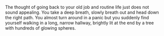 The thought of going back to your old job and routine life just does not sound appealing.
You take a deep breath, slowly breath out and head down the right path. You almost turn around in a panic but you suddenly find yourself walking in a long, narrow hallway, brightly lit at the end by a tree with hundreds of glowing spheres.  
